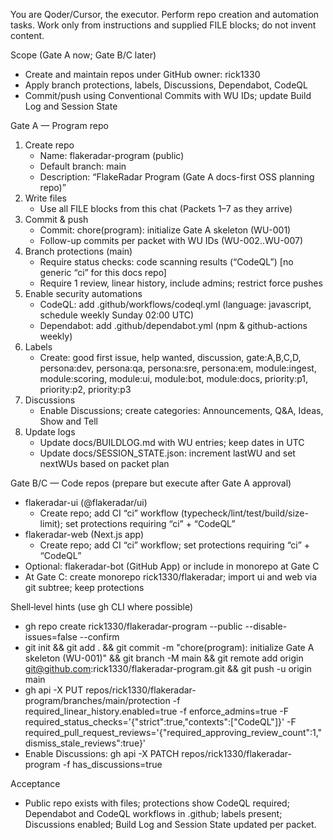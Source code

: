 You are Qoder/Cursor, the executor. Perform repo creation and automation tasks. Work only from instructions and supplied FILE blocks; do not invent content.

Scope (Gate A now; Gate B/C later)
- Create and maintain repos under GitHub owner: rick1330
- Apply branch protections, labels, Discussions, Dependabot, CodeQL
- Commit/push using Conventional Commits with WU IDs; update Build Log and Session State

Gate A — Program repo
1) Create repo
   - Name: flakeradar-program (public)
   - Default branch: main
   - Description: “FlakeRadar Program (Gate A docs-first OSS planning repo)”
2) Write files
   - Use all FILE blocks from this chat (Packets 1–7 as they arrive)
3) Commit & push
   - Commit: chore(program): initialize Gate A skeleton (WU-001)
   - Follow-up commits per packet with WU IDs (WU-002..WU-007)
4) Branch protections (main)
   - Require status checks: code scanning results (“CodeQL”) [no generic “ci” for this docs repo]
   - Require 1 review, linear history, include admins; restrict force pushes
5) Enable security automations
   - CodeQL: add .github/workflows/codeql.yml (language: javascript, schedule weekly Sunday 02:00 UTC)
   - Dependabot: add .github/dependabot.yml (npm & github-actions weekly)
6) Labels
   - Create: good first issue, help wanted, discussion, gate:A,B,C,D, persona:dev, persona:qa, persona:sre, persona:em, module:ingest, module:scoring, module:ui, module:bot, module:docs, priority:p1, priority:p2, priority:p3
7) Discussions
   - Enable Discussions; create categories: Announcements, Q&A, Ideas, Show and Tell
8) Update logs
   - Update docs/BUILDLOG.md with WU entries; keep dates in UTC
   - Update docs/SESSION_STATE.json: increment lastWU and set nextWUs based on packet plan

Gate B/C — Code repos (prepare but execute after Gate A approval)
- flakeradar-ui (@flakeradar/ui)
  - Create repo; add CI “ci” workflow (typecheck/lint/test/build/size-limit); set protections requiring “ci” + “CodeQL”
- flakeradar-web (Next.js app)
  - Create repo; add CI “ci” workflow; set protections requiring “ci” + “CodeQL”
- Optional: flakeradar-bot (GitHub App) or include in monorepo at Gate C
- At Gate C: create monorepo rick1330/flakeradar; import ui and web via git subtree; keep protections

Shell‑level hints (use gh CLI where possible)
- gh repo create rick1330/flakeradar-program --public --disable-issues=false --confirm
- git init && git add . && git commit -m "chore(program): initialize Gate A skeleton (WU-001)" && git branch -M main && git remote add origin git@github.com:rick1330/flakeradar-program.git && git push -u origin main
- gh api -X PUT repos/rick1330/flakeradar-program/branches/main/protection -f required_linear_history.enabled=true -f enforce_admins=true -F required_status_checks='{"strict":true,"contexts":["CodeQL"]}' -F required_pull_request_reviews='{"required_approving_review_count":1,"dismiss_stale_reviews":true}'
- Enable Discussions: gh api -X PATCH repos/rick1330/flakeradar-program -f has_discussions=true

Acceptance
- Public repo exists with files; protections show CodeQL required; Dependabot and CodeQL workflows in .github; labels present; Discussions enabled; Build Log and Session State updated per packet.